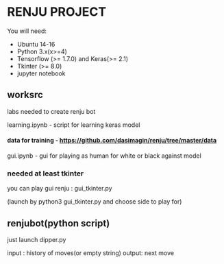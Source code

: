 # RENJU PROJECT

You will need:

- Ubuntu 14-16
- Python 3.x(x>=4)
- Tensorflow (>= 1.7.0) and Keras(>= 2.1)
- Tkinter (>= 8.0)
- jupyter notebook



## worksrc

labs needed to create renju bot

learning.ipynb - script for learning keras model

#### data for training - https://github.com/dasimagin/renju/tree/master/data

gui.ipynb - gui for playing as human for white or black against model

### needed at least tkinter
you can play gui renju : gui_tkinter.py

(launch by python3 gui_tkinter.py and choose side to play for)

## renjubot(python script)

just launch dipper.py


input : history of moves(or empty string)
output: next move
